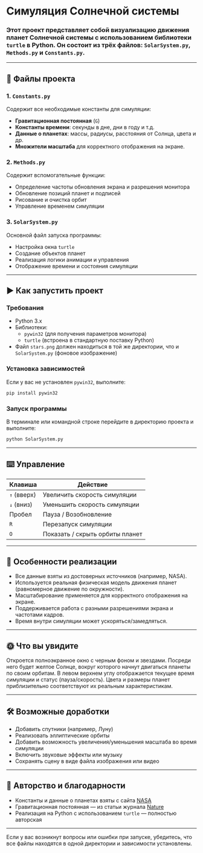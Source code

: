 # Симуляция Солнечной системы

### Этот проект представляет собой визуализацию движения планет Солнечной системы с использованием библиотеки `turtle` в Python. Он состоит из трёх файлов: `SolarSystem.py`, `Methods.py` и `Constants.py`.

---

## 📁 Файлы проекта

### 1. `Constants.py`

Содержит все необходимые константы для симуляции:
- **Гравитационная постоянная** (`G`)
- **Константы времени**: секунды в дне, дни в году и т.д.
- **Данные о планетах**: массы, радиусы, расстояния от Солнца, цвета и др.
- **Множители масштаба** для корректного отображения на экране.

### 2. `Methods.py`

Содержит вспомогательные функции:
- Определение частоты обновления экрана и разрешения монитора
- Обновление позиций планет и подписей
- Рисование и очистка орбит
- Управление временем симуляции

### 3. `SolarSystem.py`

Основной файл запуска программы:
- Настройка окна `turtle`
- Создание объектов планет
- Реализация логики анимации и управления
- Отображение времени и состояния симуляции

---

## ▶️ Как запустить проект

### Требования

- Python 3.x
- Библиотеки:
  - `pywin32` (для получения параметров монитора)
  - `turtle` (встроена в стандартную поставку Python)
- Файл `stars.png` должен находиться в той же директории, что и `SolarSystem.py` (фоновое изображение)

### Установка зависимостей

Если у вас не установлен `pywin32`, выполните:

```bash
pip install pywin32
```

### Запуск программы

В терминале или командной строке перейдите в директорию проекта и выполните:

```bash
python SolarSystem.py
```

---

## ⌨️ Управление

| Клавиша       | Действие                          |
|---------------|-----------------------------------|
| `↑` (вверх)   | Увеличить скорость симуляции      |
| `↓` (вниз)    | Уменьшить скорость симуляции      |
| Пробел        | Пауза / Возобновление             |
| `R`           | Перезапуск симуляции              |
| `O`           | Показать / скрыть орбиты планет   |

---

## 🧪 Особенности реализации

- Все данные взяты из достоверных источников (например, NASA).
- Используется реальная физическая модель движения планет (равномерное движение по окружности).
- Масштабирование применяется для корректного отображения на экране.
- Поддерживается работа с разными разрешениями экрана и частотами кадров.
- Время внутри симуляции может ускоряться/замедляться.

---

## 🌞 Что вы увидите

Откроется полноэкранное окно с черным фоном и звездами. Посреди него будет желтое Солнце, вокруг которого начнут двигаться планеты по своим орбитам. В левом верхнем углу отображается текущее время симуляции и статус (пауза/скорость). Цвета и размеры планет приблизительно соответствуют их реальным характеристикам.

---

## 🛠️ Возможные доработки

- Добавить спутники (например, Луну)
- Реализовать эллиптические орбиты
- Добавить возможность увеличения/уменьшения масштаба во время симуляции
- Включить звуковые эффекты или музыку
- Сохранять сцену в виде файла изображения или видео

---

## 🙏 Авторство и благодарности

- Константы и данные о планетах взяты с сайта [NASA](https://www.nasa.gov/)
- Гравитационная постоянная — из статьи журнала [Nature](https://www.nature.com/articles/s41586-018-0431-5)
- Реализация на Python с использованием `turtle` — полностью авторская

---

Если у вас возникнут вопросы или ошибки при запуске, убедитесь, что все файлы находятся в одной директории и зависимости установлены.